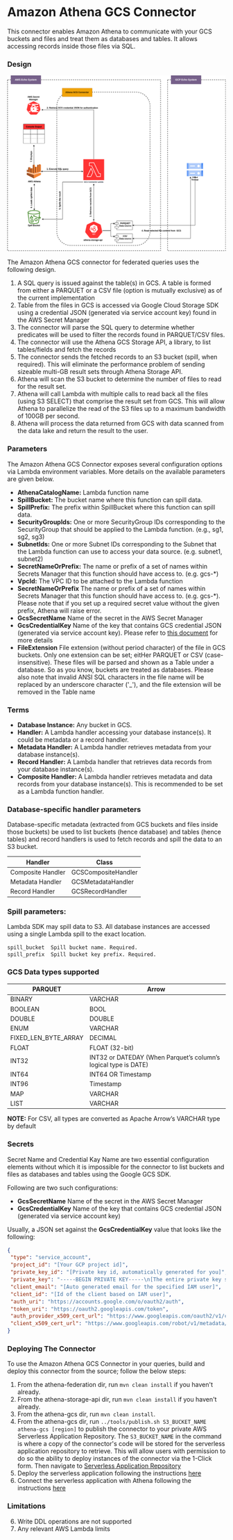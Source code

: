 # Amazon Athena GCS Connector

This connector enables Amazon Athena to communicate with your GCS buckets and files and treat them as databases and tables. It allows accessing records inside those files via SQL.

### Design

![GCS Connector](gcs-connector.png "Architecture")

The Amazon Athena GCS connector for federated queries uses the following design.
1. A SQL query is issued against the table(s) in GCS. A table is formed from either a PARQUET or a CSV file (option is mutually exclusive) as of the current implementation
2. Table from the files in GCS is accessed via Google Cloud Storage SDK using a credential JSON (generated via service account key) found in the AWS Secret Manager
3. The connector will parse the SQL query to determine whether predicates will be used to filter the records found in PARQUET/CSV files.
5. The connector will use the Athena GCS Storage API, a library, to list tables/fields and fetch the records
6. The connector sends the fetched records to an S3 bucket (spill, when required). This will eliminate the performance problem of sending sizeable multi-GB result sets through Athena Storage API.
7. Athena will scan the S3 bucket to determine the number of files to read for the result set.
8. Athena will call Lambda with multiple calls to read back all the files (using S3 SELECT) that comprise the result set from GCS. This will allow Athena to parallelize the read of the S3 files up to a maximum bandwidth of 100GB per second.
9. Athena will process the data returned from GCS with data scanned from the data lake and return the result to the user.


### Parameters

The Amazon Athena GCS Connector exposes several configuration options via Lambda environment variables. More details on the available parameters are given below.

* **AthenaCatalogName:** Lambda function name
* **SpillBucket:** The bucket name where this function can spill data.
* **SpillPrefix:** The prefix within SpillBucket where this function can spill data.
* **SecurityGroupIds:** One or more SecurityGroup IDs corresponding to the SecurityGroup that should be applied to the Lambda function. (e.g., sg1, sg2, sg3)
* **SubnetIds:** One or more Subnet IDs corresponding to the Subnet that the Lambda function can use to access your data source. (e.g. subnet1, subnet2)
* **SecretNameOrPrefix:** The name or prefix of a set of names within Secrets Manager that this function should have access to. (e.g. gcs-*)
* **VpcId:** The VPC ID to be attached to the Lambda function
* **SecretNameOrPrefix** The name or prefix of a set of names within Secrets Manager that this function should have access to. (e.g. gcs-*). Please note that if you set up a required secret value without the given prefix, Athena will raise error.
* **GcsSecretName** Name of the secret in the AWS Secret Manager
* **GcsCredentialKey** Name of the key that contains GCS credential JSON (generated via service account key). Please refer to [this document](https://cloud.google.com/iam/docs/creating-managing-service-account-keys) for more details
* **FileExtension** File extension (without period character) of the file in GCS buckets. Only one extension can be set; eitHer PARQUET or CSV (case-insensitive). These files will be parsed and shown as a Table under a database. So as you know, buckets are treated as databases. Please also note that invalid ANSI SQL characters in the file name will be replaced by an underscore character ('_'), and the file extension will be removed in the Table name

### Terms

* **Database Instance:** Any bucket in GCS.
* **Handler:** A Lambda handler accessing your database instance(s). It could be metadata or a record handler.
* **Metadata Handler:** A Lambda handler retrieves metadata from your database instance(s).
* **Record Handler:** A Lambda handler that retrieves data records from your database instance(s).
* **Composite Handler:** A Lambda handler retrieves metadata and data records from your database instance(s). This is recommended to be set as a Lambda function handler.

### Database-specific handler parameters

Database-specific metadata (extracted from GCS buckets and files inside those buckets) be used to list buckets (hence database) and tables (hence tables) and record handlers is used to fetch records and spill the data to an S3 bucket.

|Handler|Class|
|---|---|
|Composite Handler|GCSCompositeHandler|
|Metadata Handler|GCSMetadataHandler|
|Record Handler|GCSRecordHandler|

### Spill parameters:

Lambda SDK may spill data to S3. All database instances are accessed using a single Lambda spill to the exact location.

```
spill_bucket  Spill bucket name. Required.
spill_prefix  Spill bucket key prefix. Required.
```

### GCS Data types supported

| PARQUET       | Arrow     |
|-----------|-----------|
| BINARY | VARCHAR|
| BOOLEAN |BOOL|
| DOUBLE| DOUBLE|
| ENUM| VARCHAR|
| FIXED_LEN_BYTE_ARRAY| DECIMAL|
| FLOAT | FLOAT (32-bit)|
| INT32|INT32  or DATEDAY (When Parquet’s column’s logical type is DATE)|
| INT64 | INT64 OR Timestamp|
| INT96 | Timestamp|
| MAP | VARCHAR|
| LIST | VARCHAR|

**NOTE:** For CSV, all types are converted as Apache Arrow’s VARCHAR type by default

### Secrets

Secret Name and Credential Kay Name are two essential configuration elements without which it is impossible for the connector to list buckets and files as databases and tables using the Google GCS SDK.

Following are two such configurations:

* **GcsSecretName** Name of the secret in the AWS Secret Manager
* **GcsCredentialKey** Name of the key that contains GCS credential JSON (generated via service account key)

Usually, a JSON set against the **GcsCredentialKey** value that looks like the following:

```json
{
 "type": "service_account",
 "project_id": "[Your GCP project id]",
 "private_key_id": "[Private key id, automatically generated for you]",
 "private_key": "-----BEGIN PRIVATE KEY-----\n[The entire private key string automatically inserted during generation]\n-----END PRIVATE KEY-----\n",
 "client_email": "[Auto generated email for the specified IAM user]",
 "client_id": "[Id of the client based on IAM user]",
 "auth_uri": "https://accounts.google.com/o/oauth2/auth",
 "token_uri": "https://oauth2.googleapis.com/token",
 "auth_provider_x509_cert_url": "https://www.googleapis.com/oauth2/v1/certs",
 "client_x509_cert_url": "https://www.googleapis.com/robot/v1/metadata/x509/[auto-inserted id for the IAM user]"
}
```

### Deploying The Connector

To use the Amazon Athena GCS Connector in your queries, build and deploy this connector from the source; follow the below steps:

1. From the athena-federation dir, run `mvn clean install` if you haven't already.
2. From the athena-storage-api dir, run `mvn clean install` if you haven't already.
3. From the athena-gcs dir, run `mvn clean install`.
4. From the athena-gcs dir, run `../tools/publish.sh S3_BUCKET_NAME athena-gcs [region]` to publish the connector to your private AWS Serverless Application Repository. The `S3_BUCKET_NAME` in the command is where a copy of the connector's code will be stored for the serverless application repository to retrieve. This will allow users with permission to do so the ability to deploy instances of the connector via the 1-Click form. Then navigate to [Serverless Application Repository](https://aws.amazon.com/serverless/serverlessrepo)
5. Deploy the serverless application following the instructions [here](https://docs.aws.amazon.com/serverlessrepo/latest/devguide/serverlessrepo-how-to-consume.html)
6. Connect the serverless application with Athena following the instructions [here](https://docs.aws.amazon.com/athena/latest/ug/connect-to-a-data-source-Lambda.html)

### Limitations
6. Write DDL operations are not supported
7. Any relevant AWS Lambda limits

